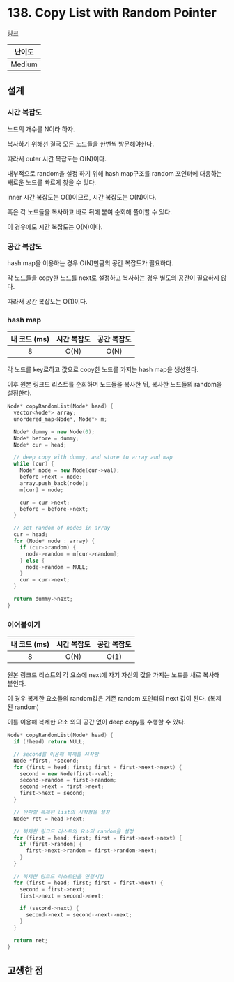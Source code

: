 # 138. Copy List with Random Pointer

[링크](https://leetcode.com/problems/copy-list-with-random-pointer/)

| 난이도 |
| :----: |
| Medium |

## 설계

### 시간 복잡도

노드의 개수를 N이라 하자.

복사하기 위해선 결국 모든 노드들을 한번씩 방문해야한다.

따라서 outer 시간 복잡도는 O(N)이다.

내부적으로 random을 설정 하기 위해 hash map구조를 random 포인터에 대응하는 새로운 노드를 빠르게 찾을 수 있다.

inner 시간 복잡도는 O(1)이므로, 시간 복잡도는 O(N)이다.

혹은 각 노드들을 복사하고 바로 뒤에 붙여 순회해 풀이할 수 있다.

이 경우에도 시간 복잡도는 O(N)이다.

### 공간 복잡도

hash map을 이용하는 경우 O(N)만큼의 공간 복잡도가 필요하다.

각 노드들을 copy한 노드를 next로 설정하고 복사하는 경우 별도의 공간이 필요하지 않다.

따라서 공간 복잡도는 O(1)이다.

### hash map

| 내 코드 (ms) | 시간 복잡도 | 공간 복잡도 |
| :----------: | :---------: | :---------: |
|      8       |    O(N)     |    O(N)     |

각 노드를 key로하고 값으로 copy한 노드를 가지는 hash map을 생성한다.

이후 원본 링크드 리스트를 순회하며 노드들을 복사한 뒤, 복사한 노드들의 random을 설정한다.

```cpp
Node* copyRandomList(Node* head) {
  vector<Node*> array;
  unordered_map<Node*, Node*> m;

  Node* dummy = new Node(0);
  Node* before = dummy;
  Node* cur = head;

  // deep copy with dummy, and store to array and map
  while (cur) {
    Node* node = new Node(cur->val);
    before->next = node;
    array.push_back(node);
    m[cur] = node;

    cur = cur->next;
    before = before->next;
  }

  // set random of nodes in array
  cur = head;
  for (Node* node : array) {
    if (cur->random) {
      node->random = m[cur->random];
    } else {
      node->random = NULL;
    }
    cur = cur->next;
  }

  return dummy->next;
}
```

### 이어붙이기

| 내 코드 (ms) | 시간 복잡도 | 공간 복잡도 |
| :----------: | :---------: | :---------: |
|      8       |    O(N)     |    O(1)     |

원본 링크드 리스트의 각 요소에 next에 자기 자신의 값을 가지는 노드를 새로 복사해 붙인다.

이 경우 복제한 요소들의 random값은 기존 random 포인터의 next 값이 된다. (복제된 random)

이를 이용해 복제한 요소 외의 공간 없이 deep copy를 수행할 수 있다.

```cpp
Node* copyRandomList(Node* head) {
  if (!head) return NULL;

  // second를 이용해 복제를 시작함
  Node *first, *second;
  for (first = head; first; first = first->next->next) {
    second = new Node(first->val);
    second->random = first->random;
    second->next = first->next;
    first->next = second;
  }

  // 반환할 복제된 list의 시작점을 설정
  Node* ret = head->next;

  // 복제한 링크드 리스트의 요소의 random을 설정
  for (first = head; first; first = first->next->next) {
    if (first->random) {
      first->next->random = first->random->next;
    }
  }

  // 복제한 링크드 리스트만을 연결시킴
  for (first = head; first; first = first->next) {
    second = first->next;
    first->next = second->next;

    if (second->next) {
      second->next = second->next->next;
    }
  }

  return ret;
}
```

## 고생한 점
